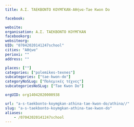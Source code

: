 ```yaml
---
title: Α.Σ. ΤΑΕΚΒΟΝΤΟ ΚΟΥΜΓΚΑΝ-Αθήνα-Tae Kwon Do

facebook:

website:
organisation: Α.Σ. ΤΑΕΚΒΟΝΤΟ ΚΟΥΜΓΚΑΝ
facebookorg:
websiteorg:
UID: "07042020141247school"
cities: "Αθήνα"
perioxi: ""
address: ""

places: [""]
categories: ["polemikes-texnes"]
subcategories: ["tae-kwon-do"]
categoryNoSLug: ["Πολεμικές τέχνες"]
subcategoriesNoSLug: ["Tae Kwon Do"]

orgUID: org14042020000938

url: "a-s-taekbonto-koymgkan-athina-tae-kwon-do/athina//"
slug: "a-s-taekbonto-koymgkan-athina-tae-kwon-do"
aliases:
    - /07042020141247school
---
```





